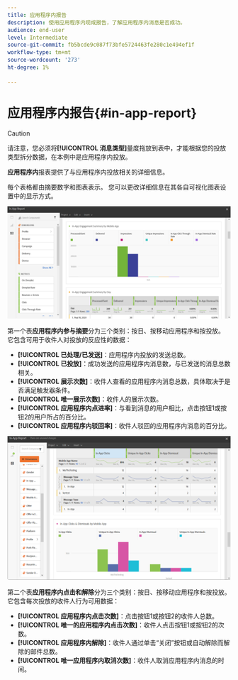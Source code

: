 ```yaml
---
title: 应用程序内报告
description: 使用应用程序内现成报告，了解应用程序内消息是否成功。
audience: end-user
level: Intermediate
source-git-commit: fb5bcde9c087f73bfe5724463fe280c1e494ef1f
workflow-type: tm+mt
source-wordcount: '273'
ht-degree: 1%

---
```


# 应用程序内报告{#in-app-report}

>[!CAUTION]
>
>请注意，您必须将&#x200B;**[!UICONTROL 消息类型]**&#x200B;量度拖放到表中，才能根据您的投放类型拆分数据，在本例中是应用程序内投放。

**应用程序内**&#x200B;报表提供了与应用程序内投放相关的详细信息。

每个表格都由摘要数字和图表表示。 您可以更改详细信息在其各自可视化图表设置中的显示方式。

![](assets/inapp_report.png)

第一个表&#x200B;**应用程序内参与摘要**&#x200B;分为三个类别：按日、按移动应用程序和按投放。 它包含可用于收件人对投放的反应性的数据：

* **[!UICONTROL 已处理/已发送]**：应用程序内投放的发送总数。
* **[!UICONTROL 已投放]**：成功发送的应用程序内消息数，与已发送的消息总数相关。
* **[!UICONTROL 展示次数]**：收件人查看的应用程序内消息总数，具体取决于是否满足触发器条件。
* **[!UICONTROL 唯一展示次数]**：收件人的展示次数。
* **[!UICONTROL 应用程序内点进率]**：与看到消息的用户相比，点击按钮1或按钮2的用户所占的百分比。
* **[!UICONTROL 应用程序内驳回率]**：收件人驳回的应用程序内消息的百分比。

![](assets/inapp_report_1.png)

第二个表&#x200B;**应用程序内点击和解除**&#x200B;分为三个类别：按日、按移动应用程序和按投放。 它包含每次投放的收件人行为可用数据：

* **[!UICONTROL 应用程序内点击次数]**：点击按钮1或按钮2的收件人总数。
* **[!UICONTROL 唯一的应用程序内点击次数]**：收件人点击按钮1或按钮2的次数。
* **[!UICONTROL 应用程序内解除]**：收件人通过单击“关闭”按钮或自动解除而解除的邮件总数。
* **[!UICONTROL 唯一应用程序内取消次数]**：收件人取消应用程序内消息的时间。

